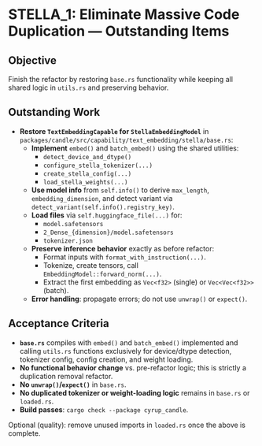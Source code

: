 # STELLA_1: Eliminate Massive Code Duplication — Outstanding Items

## Objective

Finish the refactor by restoring `base.rs` functionality while keeping all shared logic in `utils.rs` and preserving behavior.

## Outstanding Work

- **Restore `TextEmbeddingCapable` for `StellaEmbeddingModel`** in `packages/candle/src/capability/text_embedding/stella/base.rs`:
  - **Implement** `embed()` and `batch_embed()` using the shared utilities:
    - `detect_device_and_dtype()`
    - `configure_stella_tokenizer(...)`
    - `create_stella_config(...)`
    - `load_stella_weights(...)`
  - **Use model info** from `self.info()` to derive `max_length`, `embedding_dimension`, and detect variant via `detect_variant(self.info().registry_key)`.
  - **Load files** via `self.huggingface_file(...)` for:
    - `model.safetensors`
    - `2_Dense_{dimension}/model.safetensors`
    - `tokenizer.json`
  - **Preserve inference behavior** exactly as before refactor:
    - Format inputs with `format_with_instruction(...)`.
    - Tokenize, create tensors, call `EmbeddingModel::forward_norm(...)`.
    - Extract the first embedding as `Vec<f32>` (single) or `Vec<Vec<f32>>` (batch).
  - **Error handling**: propagate errors; do not use `unwrap()` or `expect()`.

## Acceptance Criteria

- **`base.rs`** compiles with `embed()` and `batch_embed()` implemented and calling `utils.rs` functions exclusively for device/dtype detection, tokenizer config, config creation, and weight loading.
- **No functional behavior change** vs. pre-refactor logic; this is strictly a duplication removal refactor.
- **No `unwrap()`/`expect()`** in `base.rs`.
- **No duplicated tokenizer or weight-loading logic** remains in `base.rs` or `loaded.rs`.
- **Build passes**: `cargo check --package cyrup_candle`.

Optional (quality): remove unused imports in `loaded.rs` once the above is complete.
